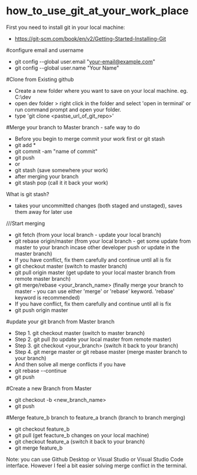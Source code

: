 # how_to_use_git_at_your_work_place

First you need to install git in your local machine: 
- https://git-scm.com/book/en/v2/Getting-Started-Installing-Git

#configure email and username
- git config --global user.email "your-email@example.com"
- git config --global user.name "Your Name"


#Clone from Existing github
- Create a new folder where you want to save on your local machine. eg. C:\dev
- open dev folder > right click in the folder and select 'open in terminal' or run command prompt and open your folder. 
- type 'git clone <pastse_url_of_git_repo>'


#Merge your branch to Master branch - safe way to do
- Before you begin to merge
  commit your work first or git stash
- git add *
- git commit -am "name of commit"
- git push
- or
- git stash (save somewhere your work)
- after merging your branch
- git stash pop (call it it back your work)

What is git stash?
- takes your uncommitted changes (both staged and unstaged), saves them away for later use
  
///Start merging
- git fetch (from your local branch - update your local branch) 
- git rebase origin/master (from your local branch - get some update from master to your branch incase other developer push or update in the master branch)
- If you have conflict, fix them carefully and continue until all is fix
- git checkout master (switch to master branch)
- git pull origin master (get update to your local master branch from remote master branch)
- git merge/rebase <your_branch_name> (finally merge your branch to master - you can use either 'merge' or 'rebase' keyword. 'rebase' keyword is recommended)
- If you have conflict, fix them carefully and continue until all is fix
- git push origin master


#update your git branch from Master branch
- Step 1. git checkout master (switch to master branch)
- Step 2. git pull (to update your local master from remote master)
- Step 3. git checkout <your_branch> (switch it back to your branch)
- Step 4. git merge master or git rebase master (merge master branch to your branch)
- And then solve all merge conflicts if you have
- git rebase --continue
- git push 


#Create a new Branch from Master
- git checkout -b <new_branch_name>
- git push

#Merge feature_b branch to feature_a branch (branch to branch merging)
- git checkout feature_b
- git pull (get feacture_b changes on your local machine)
- git checkout feature_a (switch it back to your branch)
- git merge feature_b

Note: you can use Github Desktop or Visual Studio or Visual Studio Code interface. However I feel a bit easier solving merge conflict in the terminal.

